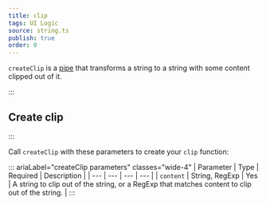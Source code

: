 ```yaml
---
title: clip
tags: UI Logic
source: string.ts
publish: true
order: 0
---
```


`createClip` is a [pipe](/docs/logic/pipes-overview) that transforms a string to a string with some content clipped out of it.


:::
## Create clip
:::

Call `createClip` with these parameters to create your `clip` function:

::: ariaLabel="createClip parameters" classes="wide-4"
| Parameter | Type | Required | Description |
| --- | --- | --- | --- |
| `content` | String, RegExp | Yes | A string to clip out of the string, or a RegExp that matches content to clip out of the string. |
:::

